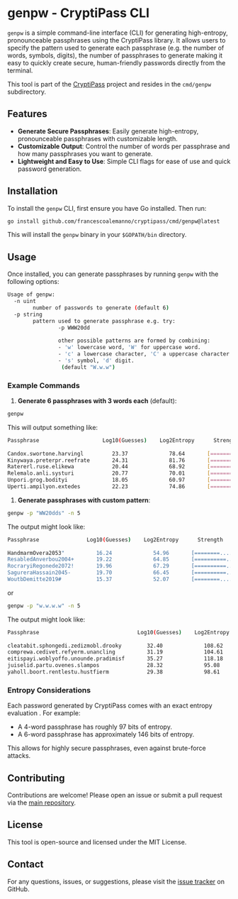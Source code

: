 # genpw - CryptiPass CLI

`genpw` is a simple command-line interface (CLI) for generating high-entropy, pronounceable passphrases using the CryptiPass library. It allows users to specify the pattern used to generate each passphrase (e.g. the number of words, symbols, digits), the number of passphrases to generate making it easy to quickly create secure, human-friendly passwords directly from the terminal.

This tool is part of the [CryptiPass](https://github.com/francescoalemanno/cryptipass) project and resides in the `cmd/genpw` subdirectory.

## Features

- **Generate Secure Passphrases**: Easily generate high-entropy, pronounceable passphrases with customizable length.
- **Customizable Output**: Control the number of words per passphrase and how many passphrases you want to generate.
- **Lightweight and Easy to Use**: Simple CLI flags for ease of use and quick password generation.

## Installation

To install the `genpw` CLI, first ensure you have Go installed. Then run:

```bash
go install github.com/francescoalemanno/cryptipass/cmd/genpw@latest
```

This will install the `genpw` binary in your `$GOPATH/bin` directory.

## Usage

Once installed, you can generate passphrases by running `genpw` with the following options:

```bash
Usage of genpw:
  -n uint
        number of passwords to generate (default 6)
  -p string
        pattern used to generate passphrase e.g. try:
                -p WWW20dd
    
                other possible patterns are formed by combining:
                - 'w' lowercase word, 'W' for uppercase word.
                - 'c' a lowercase character, 'C' a uppercase character.
                - 's' symbol, 'd' digit.
                 (default "W.w.w")
```

### Example Commands

1. **Generate 6 passphrases with 3 words each** (default):

```bash
genpw
```

This will output something like:

```bash
Passphrase                    Log10(Guesses)    Log2Entropy      Strength
                                                                
Candox.swortone.harvingl         23.37             78.64       [============]
Kinywaya.preterpr.reefrate       24.31             81.76       [============]
Ratererl.ruse.elikewa            20.44             68.92       [==========..]
Relemalo.anli.systuri            20.77             70.01       [==========..]
Unpori.grog.bodityi              18.05             60.97       [=========...]
Uperti.ampilyon.extedes          22.23             74.86       [===========.]
```

1. **Generate passphrases with custom pattern**:

```bash
genpw -p "WW20dds" -n 5
```

The output might look like:

```bash
Passphrase               Log10(Guesses)    Log2Entropy      Strength
                                                           
HandmarmOvera2053"          16.24             54.96       [========....]
ResabledAnverbou2004+       19.22             64.85       [==========..]
RocraryiRegonede2072!       19.96             67.29       [==========..]
SagureraHassain2045-        19.70             66.45       [==========..]
WoutbDemitte2019#           15.37             52.07       [========....]
```

or

```bash
genpw -p "w.w.w.w" -n 5
```

The output might look like:

```bash
Passphrase                               Log10(Guesses)    Log2Entropy      Strength
                                                                           
cleatabit.sphongedi.zedizmobl.drooky        32.40             108.62      [============]
comprewa.cedivet.refyerm.unancling          31.19             104.61      [============]
eitispayi.woblyoffo.unounde.pradimisf       35.27             118.18      [============]
juiselid.partu.ovenes.slampos               28.32             95.08       [============]
yaholl.boort.rentlestu.hustfierm            29.38             98.61       [============]
```

### Entropy Considerations

Each password generated by CryptiPass comes with an exact entropy evaluation . For example:
- A 4-word passphrase has roughly 97 bits of entropy.
- A 6-word passphrase has approximately 146 bits of entropy.

This allows for highly secure passphrases, even against brute-force attacks.

## Contributing

Contributions are welcome! Please open an issue or submit a pull request via the [main repository](https://github.com/francescoalemanno/cryptipass).

## License

This tool is open-source and licensed under the MIT License.

## Contact

For any questions, issues, or suggestions, please visit the [issue tracker](https://github.com/francescoalemanno/cryptipass/issues) on GitHub.

